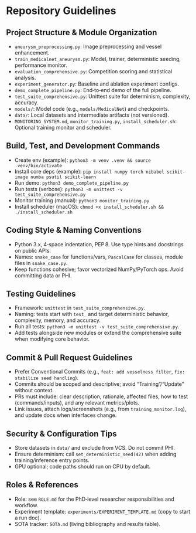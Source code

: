 # Repository Guidelines

## Project Structure & Module Organization
- `aneurysm_preprocessing.py`: Image preprocessing and vessel enhancement.
- `train_medicalnet_aneurysm.py`: Model, trainer, deterministic seeding, performance monitor.
- `evaluation_comprehensive.py`: Competition scoring and statistical analysis.
- `experiment_generator.py`: Baseline and ablation experiment configs.
- `demo_complete_pipeline.py`: End‑to‑end demo of the full pipeline.
- `test_suite_comprehensive.py`: Unittest suite for determinism, complexity, accuracy.
- `models/`: Model code (e.g., `models/MedicalNet`) and checkpoints.
- `data/`: Local datasets and intermediate artifacts (not versioned).
- `MONITORING_SYSTEM.md`, `monitor_training.py`, `install_scheduler.sh`: Optional training monitor and scheduler.

## Build, Test, and Development Commands
- Create env (example): `python3 -m venv .venv && source .venv/bin/activate`
- Install core deps (example): `pip install numpy torch nibabel scikit-image numba psutil scikit-learn`
- Run demo: `python3 demo_complete_pipeline.py`
- Run tests (verbose): `python3 -m unittest -v test_suite_comprehensive.py`
- Monitor training (manual): `python3 monitor_training.py`
- Install scheduler (macOS): `chmod +x install_scheduler.sh && ./install_scheduler.sh`

## Coding Style & Naming Conventions
- Python 3.x, 4‑space indentation, PEP 8. Use type hints and docstrings on public APIs.
- Names: `snake_case` for functions/vars, `PascalCase` for classes, module files in `snake_case.py`.
- Keep functions cohesive; favor vectorized NumPy/PyTorch ops. Avoid committing data or PHI.

## Testing Guidelines
- Framework: `unittest` in `test_suite_comprehensive.py`.
- Naming: tests start with `test_` and target deterministic behavior, complexity, memory, and accuracy.
- Run all tests: `python3 -m unittest -v test_suite_comprehensive.py`.
- Add tests alongside new modules or extend the comprehensive suite when modifying core behavior.

## Commit & Pull Request Guidelines
- Prefer Conventional Commits (e.g., `feat: add vesselness filter`, `fix: stabilize seed handling`).
- Commits should be scoped and descriptive; avoid “Training”/“Update” without context.
- PRs must include: clear description, rationale, affected files, how to test (commands/inputs), and any relevant metrics/plots.
- Link issues, attach logs/screenshots (e.g., from `training_monitor.log`), and update docs when interfaces change.

## Security & Configuration Tips
- Store datasets in `data/` and exclude from VCS. Do not commit PHI.
- Ensure determinism: call `set_deterministic_seed(42)` when adding training/inference entry points.
- GPU optional; code paths should run on CPU by default.

## Roles & References
- Role: see `ROLE.md` for the PhD‑level researcher responsibilities and workflow.
- Experiment template: `experiments/EXPERIMENT_TEMPLATE.md` (copy to start a run doc).
- SOTA tracker: `SOTA.md` (living bibliography and results table).
